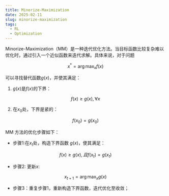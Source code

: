 ```yaml
---
title: Minorize-Maximization
date: 2025-02-11
slug: minorize-maximization
tags:
  - RL
  - Optimization
---
```


Minorize-Maximization（MM）是一种迭代优化方法。当目标函数比较复杂难以优化时，通过引入一个近似函数来迭代求解。具体来说，对于问题

$$
    x^* = \arg\max_x f(x)
$$

可以寻找替代函数$g(x)$，并使其满足：

1. $g(x)$是$f(x)$的下界：

$$
    f(x) \ge g(x), \forall x
$$

2. 在$x_0$处，下界是紧的：

$$
    f(x_0) = g(x_0)
$$

MM 方法的优化步骤如下：

- 步骤1:在$x_t$处，构造下界函数 $g(x)$，使其满足：

$$
    f(x) \ge g(x), 且 f(x_t) = g(x_t)
$$

- 步骤2: 更新$x$:

$$
    x_{t+1} = \arg\max_x g(x)
$$

- 步骤3：重复步骤1，重新构造下界函数，迭代优化至收敛；